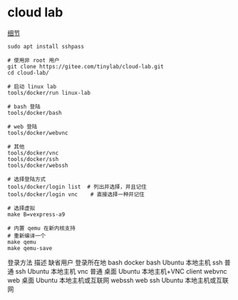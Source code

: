 # cloud lab

[细节](https://gitee.com/tinylab/linux-lab)
```shell
sudo apt install sshpass
 
# 使用非 root 用户
git clone https://gitee.com/tinylab/cloud-lab.git
cd cloud-lab/

# 启动 linux lab
tools/docker/run linux-lab

# bash 登陆
tools/docker/bash

# web 登陆
tools/docker/webvnc

# 其他
tools/docker/vnc
tools/docker/ssh
tools/docker/webssh

# 选择登陆方式
tools/docker/login list  # 列出并选择，并且记住
tools/docker/login vnc    # 直接选择一种并记住

# 选择虚拟
make B=vexpress-a9

# 内置 qemu 在新内核支持
# 重新编译一个
make qemu
make qemu-save
```

登录方法	描述	缺省用户	登录所在地
bash	docker bash	Ubuntu	本地主机
ssh	普通 ssh	Ubuntu	本地主机
vnc	普通 桌面	Ubuntu	本地主机+VNC client
webvnc	web 桌面	Ubuntu	本地主机或互联网
webssh	web ssh	Ubuntu	本地主机或互联网
